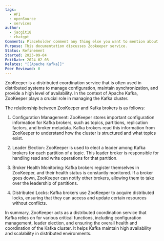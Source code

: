 ```yaml
---
tags:
  - API
  - openSource
  - services
author:
  - jacgit18
  - chatgpt
Comments: Placeholder comment any thing else you want to mention about the document.
Purpose: This documentation discusses Zookeeper service.
Status: Refinement
Started: 2023-09-04
EditDate: 2024-02-03
Relates: "[[Apache Kafka]]"
Peer Reviewed: 0
---
```

ZooKeeper is a distributed coordination service that is often used in distributed systems to manage configuration, maintain synchronization, and provide a high level of availability. In the context of Apache Kafka, ZooKeeper plays a crucial role in managing the Kafka cluster.

The relationship between ZooKeeper and Kafka brokers is as follows:

1. Configuration Management: ZooKeeper stores important configuration information for Kafka brokers, such as topics, partitions, replication factors, and broker metadata. Kafka brokers read this information from ZooKeeper to understand how the cluster is structured and what topics exist.

2. Leader Election: ZooKeeper is used to elect a leader among Kafka brokers for each partition of a topic. This leader broker is responsible for handling read and write operations for that partition.

3. Broker Health Monitoring: Kafka brokers register themselves in ZooKeeper, and their health status is constantly monitored. If a broker goes down, ZooKeeper can notify other brokers, allowing them to take over the leadership of partitions.

4. Distributed Locks: Kafka brokers use ZooKeeper to acquire distributed locks, ensuring that they can access and update certain resources without conflicts.

In summary, ZooKeeper acts as a distributed coordination service that Kafka relies on for various critical functions, including configuration management, leader election, and ensuring the overall health and coordination of the Kafka cluster. It helps Kafka maintain high availability and scalability in distributed environments.